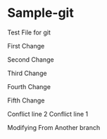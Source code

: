 # Sample-git
Test File for git

First Change

Second Change

Third Change

Fourth Change

Fifth Change

Conflict line 2
Conflict line 1

Modifying From Another branch
